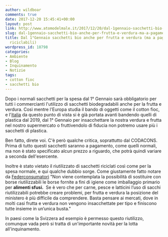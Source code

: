 ```yaml
---
author: wildboar
comments: true
date: 2017-12-20 15:45:41+00:00
layout: post
link: http://www.atomodelmale.it/2017/12/20/dal-1gennaio-sacchetti-bio-anche-per-frutta-e-verdura-ma-a-pagamento-e-non-riciclabili/
slug: dal-1gennaio-sacchetti-bio-anche-per-frutta-e-verdura-ma-a-pagamento-e-non-riciclabili
title: Dal 1°Gennaio sacchetti bio anche per frutta e verdura (ma a pagamento e non
  riciclabili)
wordpress_id: 18798
categories:
- Ambiente
- Blog
- Inquinamento
- Notizie
tags:
- cotton fioc
- sacchetti bio
---
```


Dopo i normali sacchetti per la spesa dal 1° Gennaio sarà obbligatorio per tutti i commercianti l'utilizzo di sacchetti biodegradabili anche per la frutta e verdura. Così mentre l'Europa studia il bando di oggetti come il cotton fioc, e l'[italia](https://www.ilfattoquotidiano.it/premium/articoli/guerra-tra-i-cotton-fioc-al-bando-gli-inquinanti/) da questo punto di vista si è già portata avanti bandendo quelli di plastica dal 2019, dal 1° Gennaio per insacchettare la nostra verdura e frutta nel nostro supermercato o fruttivendolo di fiducia non potremo usare più i sacchetti di plastica.

Ben fatto, direte voi. C'è però qualche critica, soprattutto dal CODACONS. Prima di tutto questi sacchetti saranno a pagamento, come quelli normali, ma non è stato specificato alcun prezzo a riguardo, che potrà quindi variare a seconda dell'esercente.

Inoltre è stato vietato il riutilizzato di sacchetti riciclati così come per la spesa normale, e qui qualche dubbio sorge. Come giustamente fatto notare da [Federconsumatori](https://www.ilfattoquotidiano.it/2017/12/20/sacchettini-per-frutta-e-verdura-dal-1-gennaio-a-pagamento-nei-supermercati-il-ministero-no-a-buste-riutilizzabili/4051239/) "Non viene contemplata la possibilità di sostituire con borse riutilizzabili le borse fornite a fini di igiene come imballaggio primario per **alimenti sfusi.**  Se è vero che per carne, pesce e latticini l’uso di sacchi riutilizzabili potrebbe creare problemi, per frutta e verdura la posizione del ministero è più difficile da comprendere. Basta pensare ai mercati, dove in molti casi frutta e verdura non vengono insacchettate per tipo e finiscono tutte insieme in un’unica busta."

In paesi come la Svizzera ad esempio è permesso questo riutilizzo, comunque vada però si tratta di un'importante novità per la lotta all'inquinamento.
